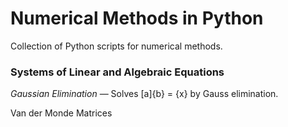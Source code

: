 # Numerical Methods in Python
Collection of Python scripts for numerical methods.

### Systems of Linear and Algebraic Equations

*Gaussian Elimination* — Solves [a]{b} = {x} by Gauss elimination.

Van der Monde Matrices
